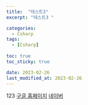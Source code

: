 ```yaml
---
title:  "테스트3"
excerpt: "테스트3 "

categories:
  - Csharp
tags:
  - [Csharp]
  
toc: true
toc_sticky: true

date: 2023-02-26
last_modified_at: 2023-02-26
---
```




123
[구글 홈페이지](../categories/blog)
[네이버](https://www.naver.com)  




